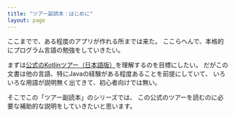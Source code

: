 ```yaml
---
title: "ツアー副読本：はじめに"
layout: page
---
```

ここまでで、ある程度のアプリが作れる所までは来た。
ここらへんで、本格的にプログラム言語の勉強をしていきたい。

まずは[公式のKotlinツアー（日本語版）](https://karino2.github.io/kotlin-web-site-ja/docs/kotlin-tour-welcome.html)を理解するのを目標にしたい。
だがこの文書は他の言語、特にJavaの経験がある程度あることを前提にしていて、
いろいろな用語が説明無く出てきて、初心者向けでは無い。

そこでこの「ツアー副読本」のシリーズでは、
この公式のツアーを読むのに必要な補助的な説明をしていきたいと思います。
